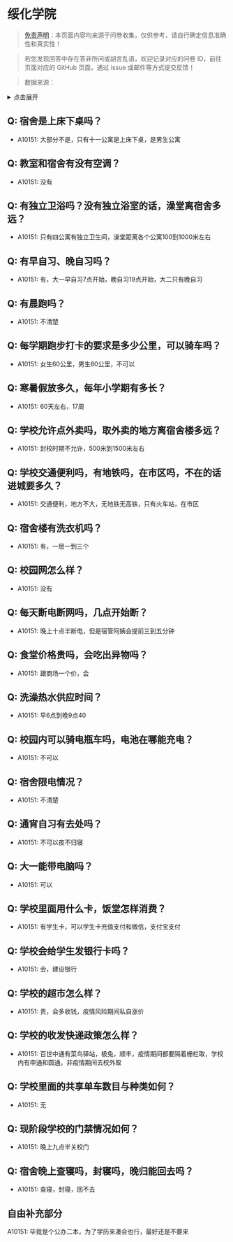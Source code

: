 # 绥化学院

> [免责声明](https://colleges.chat/#_3)：本页面内容均来源于问卷收集，仅供参考，请自行确定信息准确性和真实性！

> 若您发现回答中存在答非所问或胡言乱语，欢迎记录对应的问卷 ID，前往页面对应的 GitHub 页面，通过 issue 或邮件等方式提交反馈！

> 数据来源：

<details><summary>点击展开</summary>
<ul>
<li>A10151: 匿名 (2022 年 06 月)</li>
</ul>
</details>

## Q: 宿舍是上床下桌吗？

- A10151: 大部分不是，只有十一公寓是上床下桌，是男生公寓

## Q: 教室和宿舍有没有空调？

- A10151: 没有

## Q: 有独立卫浴吗？没有独立浴室的话，澡堂离宿舍多远？

- A10151: 只有四公寓有独立卫生间，澡堂距离各个公寓100到1000米左右

## Q: 有早自习、晚自习吗？

- A10151: 有，大一早自习7点开始，晚自习19点开始，大二只有晚自习

## Q: 有晨跑吗？

- A10151: 不清楚

## Q: 每学期跑步打卡的要求是多少公里，可以骑车吗？

- A10151: 女生60公里，男生80公里，不可以

## Q: 寒暑假放多久，每年小学期有多长？

- A10151: 60天左右，17周

## Q: 学校允许点外卖吗，取外卖的地方离宿舍楼多远？

- A10151: 封校时期不允许，500米到1500米左右

## Q: 学校交通便利吗，有地铁吗，在市区吗，不在的话进城要多久？

- A10151: 交通便利，地方不大，无地铁无高铁，只有火车站，在市区

## Q: 宿舍楼有洗衣机吗？

- A10151: 有，一层一到三个

## Q: 校园网怎么样？

- A10151: 没有

## Q: 每天断电断网吗，几点开始断？

- A10151: 晚上十点半断电，但是宿管阿姨会提前三到五分钟

## Q: 食堂价格贵吗，会吃出异物吗？

- A10151: 跟商场一个价，会

## Q: 洗澡热水供应时间？

- A10151: 早6点到晚9点40

## Q: 校园内可以骑电瓶车吗，电池在哪能充电？

- A10151: 不可以

## Q: 宿舍限电情况？

- A10151: 不清楚

## Q: 通宵自习有去处吗？

- A10151: 不可以夜不归寝

## Q: 大一能带电脑吗？

- A10151: 可以

## Q: 学校里面用什么卡，饭堂怎样消费？

- A10151: 有学生卡，可以学生卡充值支付和微信，支付宝支付

## Q: 学校会给学生发银行卡吗？

- A10151: 会，建设银行

## Q: 学校的超市怎么样？

- A10151: 贵，会多收钱，疫情风险期间私自涨价

## Q: 学校的收发快递政策怎么样？

- A10151: 百世中通有菜鸟驿站，极兔，顺丰，疫情期间都要隔着栅栏取，学校内有申通和圆通，非疫情期间去校外取

## Q: 学校里面的共享单车数目与种类如何？

- A10151: 无

## Q: 现阶段学校的门禁情况如何？

- A10151: 晚上九点半关校门

## Q: 宿舍晚上查寝吗，封寝吗，晚归能回去吗？

- A10151: 查寝，封寝，回不去

## 自由补充部分

A10151: 毕竟是个公办二本，为了学历来凑合也行，最好还是不要来